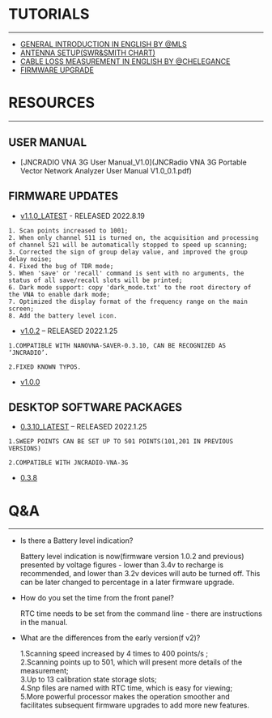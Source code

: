 
# TUTORIALS
---
* [GENERAL INTRODUCTION IN ENGLISH BY @MLS](https://www.youtube.com/watch?v=rNNP-izZUbo&t=78s)
* [ANTENNA SETUP(SWR&SMITH CHART)](https://www.youtube.com/watch?v=1UaOFN1Xf1g)
* [CABLE LOSS MEASUREMENT IN ENGLISH BY @CHELEGANCE](https://www.youtube.com/watch?v=OA9Fm3M0ty8&t=2s)
* [FIRMWARE UPGRADE](POSTS/FIRMWARE-UPGRADE.md)


# RESOURCES
---
## USER MANUAL

- [JNCRADIO VNA 3G User Manual_V1.0](JNCRadio VNA 3G Portable Vector Network Analyzer User Manual V1.0_0.1.pdf)

## FIRMWARE UPDATES

- [v1.1.0_LATEST](JNCRadio_VNA_3G_firmware_v1.1.0.zip) - RELEASED 2022.8.19
```
1. Scan points increased to 1001;
2. When only channel S11 is turned on, the acquisition and processing of channel S21 will be automatically stopped to speed up scanning;
3. Corrected the sign of group delay value, and improved the group delay noise;
4. Fixed the bug of TDR mode;
5. When 'save' or 'recall' command is sent with no arguments, the status of all save/recall slots will be printed;
6. Dark mode support: copy 'dark_mode.txt' to the root directory of the VNA to enable dark mode;
7. Optimized the display format of the frequency range on the main screen;
8. Add the battery level icon.
```

- [v1.0.2](V1.0.2.zip) – RELEASED 2022.1.25
```
1.COMPATIBLE WITH NANOVNA-SAVER-0.3.10, CAN BE RECOGNIZED AS ‘JNCRADIO’.

2.FIXED KNOWN TYPOS.
```
- [v1.0.0](V1.0.0.zip)

## DESKTOP SOFTWARE PACKAGES

- [0.3.10_LATEST](../nanovna-saver-0.3.10.exe) – RELEASED 2022.1.25

```
1.SWEEP POINTS CAN BE SET UP TO 501 POINTS(101,201 IN PREVIOUS VERSIONS)

2.COMPATIBLE WITH JNCRADIO-VNA-3G
```
- [0.3.8](../nanovna-saver-0.3.8.exe)


# Q&A
---
* Is there a Battery level indication?

    Battery level indication is now(firmware version 1.0.2 and previous) presented by voltage figures - lower than 3.4v to recharge is recommended, and lower than 3.2v devices will auto be turned off. This can be later changed to percentage in a later firmware upgrade.


* How do you set the time from the front panel?

    RTC time needs to be set from the command line - there are instructions in the manual.

* What are the differences from the early version(f v2)?

    1.Scanning speed increased by 4 times to 400 points/s ;  
    2.Scanning points up to 501, which will present more details of the measurement;  
    3.Up to 13 calibration state storage slots;  
    4.Snp files are named with RTC time, which is easy for viewing;  
    5.More powerful processor makes the operation smoother and facilitates subsequent firmware upgrades to add more new features.   
